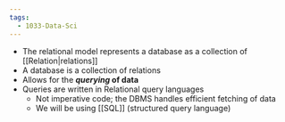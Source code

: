 ```yaml
---
tags:
  - 1033-Data-Sci
---
```

- The relational model represents a database as a collection of [[Relation|relations]]
- A database is a collection of relations
- Allows for the ***querying* of data**
- Queries are written in Relational query languages
	- Not imperative code; the DBMS handles efficient fetching of data
	- We will be using [[SQL]] (structured query language)
